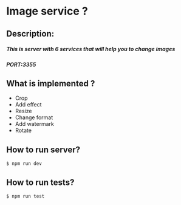 # Image service ?

## Description: 
##### This is server with 6 services that will help you to change images
##### PORT:3355
## What is implemented ? 
- Crop
- Add effect
- Resize
- Change format
- Add watermark
- Rotate
## How to run server?
``$ npm run dev``
## How to run tests?
``$ npm run test``
